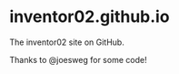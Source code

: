 inventor02.github.io
====================

The inventor02 site on GitHub.

Thanks to @joesweg for some code!
